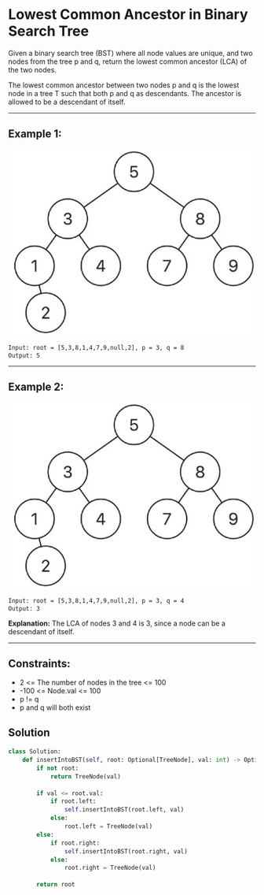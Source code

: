 # Lowest Common Ancestor in Binary Search Tree

Given a binary search tree (BST) where all node values are unique, and two nodes
from the tree p and q, return the lowest common ancestor (LCA) of the two nodes.

The lowest common ancestor between two nodes p and q is the lowest node in a
tree T such that both p and q as descendants. The ancestor is allowed to be a
descendant of itself.

---

## Example 1:

![](./images/2025-07-18-21-08-03.png)

```
Input: root = [5,3,8,1,4,7,9,null,2], p = 3, q = 8
Output: 5
```

---

## Example 2:

![](./images/2025-07-18-21-08-15.png)

```
Input: root = [5,3,8,1,4,7,9,null,2], p = 3, q = 4
Output: 3
```

**Explanation:** The LCA of nodes 3 and 4 is 3, since a node can be a descendant
of itself.

---

## Constraints:

- 2 <= The number of nodes in the tree <= 100
- -100 <= Node.val <= 100
- p != q
- p and q will both exist

## Solution

```python
class Solution:
    def insertIntoBST(self, root: Optional[TreeNode], val: int) -> Optional[TreeNode]:
        if not root:
            return TreeNode(val)

        if val <= root.val:
            if root.left:
                self.insertIntoBST(root.left, val)
            else:
                root.left = TreeNode(val)
        else:
            if root.right:
                self.insertIntoBST(root.right, val)
            else:
                root.right = TreeNode(val)

        return root
```
